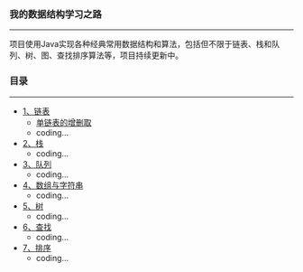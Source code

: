 ### 我的数据结构学习之路

---

项目使用Java实现各种经典常用数据结构和算法，包括但不限于链表、栈和队列、树、图、查找排序算法等，项目持续更新中。

### 目录

---

- [1、链表](src/com/ds/linkedlist)
  - [单链表的增删取](src/com/ds/linkedlist/MyLinkedList.java)
  - coding...
- [2、栈](src/com/ds/stack)
  - coding...
- [3、队列](src/com/ds/queue)
    - coding...
- [4、数组与字符串](src/com/ds/string)
    - coding...
- [5、树](src/com/ds/tree)
    - coding...
- [6、查找](src/com/ds/search)
    - coding...
- [7、排序](src/com/ds/sort)
    - coding...